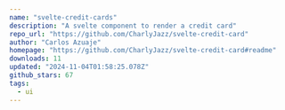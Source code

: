 ```yaml
---
name: "svelte-credit-cards"
description: "A svelte component to render a credit card"
repo_url: "https://github.com/CharlyJazz/svelte-credit-card"
author: "Carlos Azuaje"
homepage: "https://github.com/CharlyJazz/svelte-credit-card#readme"
downloads: 11
updated: "2024-11-04T01:58:25.078Z"
github_stars: 67
tags: 
  - ui
---
```

